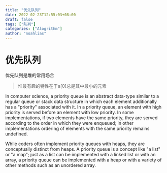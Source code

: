```yaml
---
title: "优先队列"
date: 2022-02-23T12:55:03+08:00
draft: false
tags: ["队列"]
categories: ["Alogrithm"]
author: "noahlias"
---
```


# 优先队列

优先队列是堆的常用场合

> 堆最有趣的特性在于a[0]总是其中最小的元素


In computer science, a priority queue is an abstract data-type similar to a regular queue or stack data structure in which each element additionally has a "priority" associated with it. In a priority queue, an element with high priority is served before an element with low priority. In some implementations, if two elements have the same priority, they are served according to the order in which they were enqueued; in other implementations ordering of elements with the same priority remains undefined.

While coders often implement priority queues with heaps, they are conceptually distinct from heaps. A priority queue is a concept like "a list" or "a map"; just as a list can be implemented with a linked list or with an array, a priority queue can be implemented with a heap or with a variety of other methods such as an unordered array.